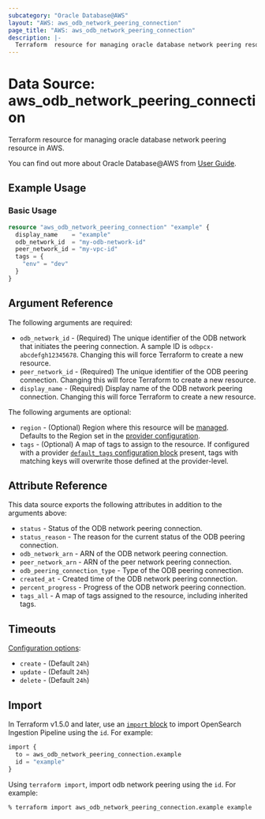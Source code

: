 ```yaml
---
subcategory: "Oracle Database@AWS"
layout: "AWS: aws_odb_network_peering_connection"
page_title: "AWS: aws_odb_network_peering_connection"
description: |-
  Terraform  resource for managing oracle database network peering resource in AWS.
---
```


# Data Source: aws_odb_network_peering_connection

Terraform  resource for managing oracle database network peering resource in AWS.

You can find out more about Oracle Database@AWS from [User Guide](https://docs.aws.amazon.com/odb/latest/UserGuide/what-is-odb.html).

## Example Usage

### Basic Usage

```terraform
resource "aws_odb_network_peering_connection" "example" {
  display_name    = "example"
  odb_network_id  = "my-odb-network-id"
  peer_network_id = "my-vpc-id"
  tags = {
    "env" = "dev"
  }
}
```

## Argument Reference

The following arguments are required:

* `odb_network_id` - (Required) The unique identifier of the ODB network that initiates the peering connection. A sample ID is `odbpcx-abcdefgh12345678`. Changing this will force Terraform to create a new resource.
* `peer_network_id` - (Required) The unique identifier of the ODB peering connection. Changing this will force Terraform to create a new resource.
* `display_name` - (Required) Display name of the ODB network peering connection. Changing this will force Terraform to create a new resource.

The following arguments are optional:

* `region` - (Optional) Region where this resource will be [managed](https://docs.aws.amazon.com/general/latest/gr/rande.html#regional-endpoints). Defaults to the Region set in the [provider configuration](https://registry.terraform.io/providers/hashicorp/aws/latest/docs#aws-configuration-reference).
* `tags` - (Optional) A map of tags to assign to the resource. If configured with a provider [`default_tags` configuration block](https://registry.terraform.io/providers/hashicorp/aws/latest/docs#default_tags-configuration-block) present, tags with matching keys will overwrite those defined at the provider-level.

## Attribute Reference

This data source exports the following attributes in addition to the arguments above:

* `status` - Status of the ODB network peering connection.
* `status_reason` - The reason for the current status of the ODB peering connection.
* `odb_network_arn` - ARN of the ODB network peering connection.
* `peer_network_arn` - ARN of the peer network peering connection.
* `odb_peering_connection_type` - Type of the ODB peering connection.
* `created_at` - Created time of the ODB network peering connection.
* `percent_progress` - Progress of the ODB network peering connection.
* `tags_all` - A map of tags assigned to the resource, including inherited tags.

## Timeouts

[Configuration options](https://developer.hashicorp.com/terraform/language/resources/syntax#operation-timeouts):

* `create` - (Default `24h`)
* `update` - (Default `24h`)
* `delete` - (Default `24h`)

## Import

In Terraform v1.5.0 and later, use an [`import` block](https://developer.hashicorp.com/terraform/language/import) to import OpenSearch Ingestion Pipeline using the `id`. For example:

```terraform
import {
  to = aws_odb_network_peering_connection.example
  id = "example"
}
```

Using `terraform import`, import odb network peering using the `id`. For example:

```console
% terraform import aws_odb_network_peering_connection.example example
```
